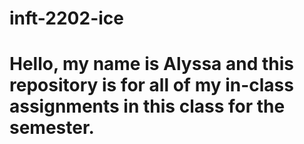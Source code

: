 # inft-2202-ice
# Hello, my name is Alyssa and this repository is for all of my in-class assignments in this class for the semester.

